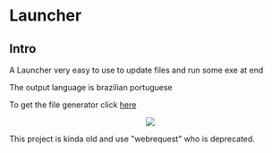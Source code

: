 # Launcher

## Intro

A Launcher very easy to use to update files and run some exe at end </p>
The output language is brazilian portuguese </p>
To get the file generator click <a href="github.com/cleitonpaes/gerador">here</a>

<p align="center">
<img src="https://user-images.githubusercontent.com/106140045/187008546-d7c4fb9e-8364-430f-a1d9-83045b729dc6.png?raw=true"/>
</p>

This project is kinda old and use "webrequest" who is deprecated.
